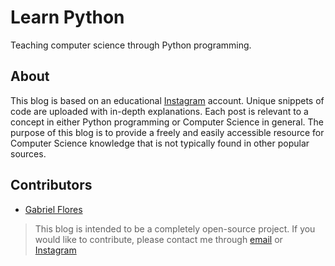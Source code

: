 # Learn Python

Teaching computer science through Python programming.

## About

This blog is based on an educational [Instagram](https://instagram.com/learn.py) account. Unique snippets of code are uploaded with in-depth explanations. Each post is relevant to a concept in either Python programming or Computer Science in general. The purpose of this blog is to provide a freely and easily accessible resource for Computer Science knowledge that is not typically found in other popular sources.

## Contributors

* [Gabriel Flores](https://github.com/rgabeflores)

> This blog is intended to be a completely open-source project. If you would like to contribute, please contact me through [email](mailto:runpython18@gmail.com) or [Instagram](https://instagram.com/learn.py)
